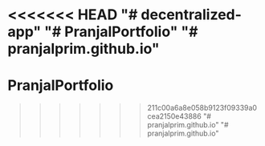 <<<<<<< HEAD
"# decentralized-app" 
"# PranjalPortfolio" 
"# pranjalprim.github.io" 
=======
# PranjalPortfolio
>>>>>>> 211c00a6a8e058b9123f09339a0cea2150e43886
"# pranjalprim.github.io" 
"# pranjalprim.github.io" 

